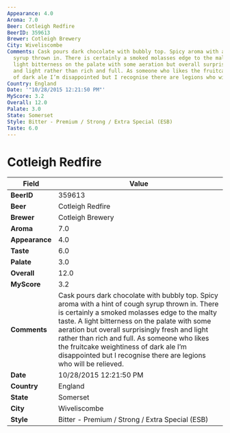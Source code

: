```yaml
---
Appearance: 4.0
Aroma: 7.0
Beer: Cotleigh Redfire
BeerID: 359613
Brewer: Cotleigh Brewery
City: Wiveliscombe
Comments: Cask pours dark chocolate with bubbly top. Spicy aroma with a hint of cough
  syrup thrown in. There is certainly a smoked molasses edge to the malty taste. A
  light bitterness on the palate with some aeration but overall surprisingly fresh
  and light rather than rich and full. As someone who likes the fruitcake weightiness
  of dark ale I’m disappointed but I recognise there are legions who will be relieved.
Country: England
Date: '"10/28/2015 12:21:50 PM"'
MyScore: 3.2
Overall: 12.0
Palate: 3.0
State: Somerset
Style: Bitter - Premium / Strong / Extra Special (ESB)
Taste: 6.0
---
```


# Cotleigh Redfire

| Field         | Value |
|---------------|-------|
| **BeerID** | 359613 |
| **Beer** | Cotleigh Redfire |
| **Brewer** | Cotleigh Brewery |
| **Aroma** | 7.0 |
| **Appearance** | 4.0 |
| **Taste** | 6.0 |
| **Palate** | 3.0 |
| **Overall** | 12.0 |
| **MyScore** | 3.2 |
| **Comments** | Cask pours dark chocolate with bubbly top. Spicy aroma with a hint of cough syrup thrown in. There is certainly a smoked molasses edge to the malty taste. A light bitterness on the palate with some aeration but overall surprisingly fresh and light rather than rich and full. As someone who likes the fruitcake weightiness of dark ale I’m disappointed but I recognise there are legions who will be relieved. |
| **Date** | 10/28/2015 12:21:50 PM |
| **Country** | England |
| **State** | Somerset |
| **City** | Wiveliscombe |
| **Style** | Bitter - Premium / Strong / Extra Special (ESB) |
